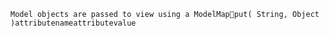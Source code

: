 `Model objects are passed to view using a ModelMapput( String, Object )attributenameattributevalue`
